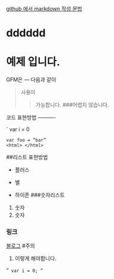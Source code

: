 [github 에서 markdown 작성 문법](http://teragoon.wordpress.com/2012/04/04/github에서-readmemd-작성하기markdown-문법)

# dddddd


예제 입니다.
============
GFM은
—
다음과
같이
>사용이
>>가능합니다.
>###어렵지 않습니다.




코드 표현방법
———-

`
var i = 0

    var foo = “bar”
    <html> </html>
    
##리스트 표현방법
+ 플러스
* 별
- 하이픈
###숫자리스트
1. 숫자
1. 숫자
### 링크
[블로그](teragoon.wordpress.com)
#주의
1. 이렇게 해야합니다.

“`
var i = 0;
“`

